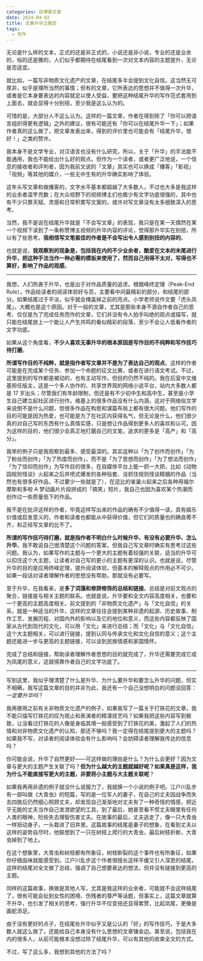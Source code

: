 ```yaml
---
categories: 旧博客文章
date: 2024-04-02
title: 无事升华之瘾症
tags:
  - 写作
---
```


无论是什么样的文本，正式的还是非正式的，小说还是非小说，专业的还是业余的，俗的还是雅的，人们似乎都期待在结尾看到一次对文本内容的主题提升，无论是否适宜。

就比如，一篇写非物质文化遗产的文章，在结尾多半会提到文化自信。这当然无可厚非，似乎是理所当然的事情；但有的文章，它所表达的思想并不值得一次升华，或者是它本身要表达的内容就足以使人受益，要把这种结尾升华的写作范式套用到上面去，就会显得十分别扭，至少我是这么认为的。

可惜的是，大部分人不这么认为。这样的一篇文章，作者在得到除了「你可以把语言组织得更有逻辑」之外的建议，很有可能还有「你可以在结尾升华一下」；如果作者真的这么做了，把文章发表出来，得到的评价里也可能会有「结尾升华，很好！」之类的赞许。

我本身不是文学专业，对汉语言也没有什么研究，所以，关于「升华」的手法能不能通用，我也不能给出什么好的观点。但作为一个读者，或者更广泛地说，一个信息的接收者和评判者，因为我前文说的「文章」其实也可以换成「播客」「影视」「视频」等其他的媒介，一些无中生有的升华确实影响了体验。

这年头写文章和做播客的，文字水平基本都超越了大多数人，不过也大多是我这样的业余者滥竽充数；在大众视野下的视频博主们也极少有文字功底很强的，其中也有不少只靠天赋、灵感和日常积累写文案的，或许对写文章没有太多细致深入的思考。

当然，我不是说在结尾升华就是「不会写文章」的表现，我只是在某一天偶然在某一个视频下读到了一条称赞博主视频的升华内容的评论，觉得那升华实在别扭，所以有了些思考。**我相信写文笔极佳的作者是不会写出令人感到别扭的内容的**。

也就是说，**我观察到的现象是，包括我在内的不少业余者，酷爱在文本的末尾进行升华，把这种手法当作一种必需的模板来使用了，然而自己用得不太对，写得也不算好，影响了作品的观感**。

---

我想，人们热衷于升华，也是出于对作品质量的追求。根据峰终定理（Peak-End Rule），作品给读者的阅读体验好与否，主要看中间最精彩的部分，和结尾的部分。如果结尾过于平淡，似乎就会掩盖掉之前的亮点。小学老师说作文要「虎头凤尾」，大概也是这个原因。对于一般的文章，尤其是那些本身不源自作者自己的思考、仅仅是为了完成任务而作的文章，它们并没有令人拍手叫绝的观点或描写，就只能在结尾放上一个能让人产生共鸣的看似精彩的段落，至少不会让人低看作者的文字功底。

如果从这个角度看，**不少人喜欢无事升华的根本原因是写作目的不纯粹和写作技巧待打磨**。

**所谓写作目的不纯粹，就是指作者写文章并不是为了表达自己的观点**。这样的作者可能是在完成某个任务、参加一个命题的征文比赛，或者在进行语文考试。不过，这里提到的写作都是被动的，也有主动写作，但目的仍然不纯的。我在后室中文维基担任版主，这是一个多人协作的、共享世界观的网络小说平台，站内大多数人都是 17 岁出头；尽管我们有年龄限制，但还是有不少初中生和高中生，甚至是小学生自己建立起社区进行创作。维基上的很多作品没有什么内涵，这对于网络俗文学来说倒不是什么问题，但很多作品在构思和谋篇布局上都有很大问题。他们写作的目的可能是因为热爱，也可能是为了在社区内获得名气，但无论是什么，他们很少真的对自己写的东西有什么真情实感，只是想让作品得到更多人的喜欢和认可。因为这样的目的，他们很少会真正地打磨自己的文笔，追求的更多是「高产」和「高分」。

我举的例子只是我观察到最多、感受最深的。其实这种以「为了创作而创作」「为了粉丝而创作」「为了热度而创作」，而不是「为了思想而创作」「为了想法而创作」「为了信仰而创作」为写作目的很多，在自媒体平台上能一抓一大把，比如《动物园规则怪谈》火起来之后井喷式爆发的各种俗套、没抓住规则怪谈精髓的作品（当然也有很多好作品，不过要少一些就是了），在逗比的雀巢火起来之后各种用福尔摩斯和多啦 A 梦动画片片段拼成的「搞笑」短片，我自己也因为喜欢某个热潮而创作过一些质量低下的作品。

我不是在批评这样的作者，毕竟这样写出来的作品的确有不少值得一读，具有娱乐价值或启发意义的，作者和读者也都能从中获得价值，但它们的质量也的确良莠不齐，和正经写文章的比不了。

**所谓的写作技巧待打磨，就是指作者不明白什么时候升华、有没有必要升华、怎么升华**。我不敢说自己很清楚这个问题的答案，但我自己写文章时确实有思考过这些问题。我认为，如果写作的主题与一个更大的主题有着较强的关联，适当的升华可以扣住这个大主题，让读者对自己写的更小的主题有更深的认识。也就是说，尽管升华的目的是应用终峰定理，提升阅读体验，但基本的解释观点的作用必不可少。如果一段话对读者理解作者的思想没有帮助，那就没有必要写。

至于升华，在我看来，是**多了词藻和修辞修饰的总结和链接**。总结是对前文观点的聚合，链接是与相关主题的联系。也就是说，升华要和全文内容高度相关，也要和一个更高的主题高度相关。前文提到的「非物质文化遗产」与「文化自信」的关系，就是一种适当的升华，这样的文章往往会提到某种非遗的起源、历史故事、制作工艺、发展历程、对国内外的影响以及它的地位和意义，而这些内容都反映了国家从古代到现代的文化，可以用「文化」来进行总结；而「文化」与「文化自信」这个大主题相关，可以进行链接，提到认同与传承文化和文化自信的意义；这个主题还能进一步与更高的主题链接，可以谈到民族情感和家国情怀。

完成了总结和链接，帮助读者理解作者思想的目的就完成了，升华还需要完成它成为凤尾的意义，这就得靠作者自己的文字功底了。

---

写到这里，我似乎理清楚了什么是升华、为什么要升华和要怎么升华的问题，但实不相瞒，我写这篇文章的目的并非为此，我还有一个自己没想明白的问题没回答：*一定要升华吗*？

我再挪用之前有关非物质文化遗产的例子，如果我写了一篇关于打铁花的文章，我不能只描写打铁花的叹为观止和表演者的精湛技艺吗？如果我把这些内容写到极致，让没看过打铁花的人像是身临其境一般感受到了打铁花的美，激起了人们的热情和对非物质文化遗产的认知，那还不够吗？我一定得在结尾提到更大的主题吗？如果我不写，对读者的阅读体验会有什么影响吗？会妨碍读者理解我传达的信息吗？

你可能会说，升华了自然更好——可这样做的理由是什么？为什么会更好？因为文章与更大的主题产生关联了吗？**但为什么越大的主题就越好呢？如果真是这样，我为什么不能直接写更大的主题，非要将小主题与大主题关联呢**？

如果我再用非遗的例子就没什么说服力了，我就换一个小说的例子吧。江户川乱步有一部叫做《大青虫》的短篇，写的是一位军人的妻子，在自己的丈夫因战争而失去四肢后仍然细心照顾丈夫，却发现自己渐渐地对丈夫有了一种奇怪的情感，把近乎无能的丈夫当作自己发泄欲望的工具，到了最后，她甚至看不惯丈夫眼里有任何人类的眼神，险些失去理智伤害丈夫。在故事的最后，丈夫逃走了，像一只大青虫一样扭动身子，一头栽进了旧井里。这篇故事的结尾是妻子的想象，在看到丈夫以这样的姿势自尽时，他联想到了一只在树枝上爬行的大青虫，最后树枝折断，大青虫掉到了地上。

在这个想象里，大青虫和树枝都有所象征，树枝断裂的这个事件也有所象征，如果你仔细品味就能感受到。江户川乱步这个作者很擅长这样平缓又引人深思的结尾，这样的结尾对全文做了总结，强调了自己想要表达的想法，但并没有链接到更高的主题。

同样的这篇故事，换做是其他人写，尤其是我这样的业余者，可能就不会这样结尾了，很有可能会扯到女性的困境、伤残者的尊严等话题，但事实上，这篇文章就算不升华，也引发了相关的思考，强行升华不仅变扭还显得累赘，比起凤尾，更像是画蛇添足。

由于没有更好的点子，在结尾处升华似乎又是公认的「好」的写作技巧，于是大多数人就这么做了，还能给自己本身没有什么思想的文章镶金边。甚至说，包括我在内的很多人，从前可能根本没想过除了结尾升华，可以有其他的收束全文的方式。

不过，写了这么多，我想到其他的方法了吗？
